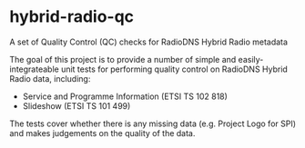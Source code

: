 # hybrid-radio-qc
A set of Quality Control (QC) checks for RadioDNS Hybrid Radio metadata

The goal of this project is to provide a number of simple and easily-integrateable unit tests for performing quality control on RadioDNS Hybrid Radio data, including:

* Service and Programme Information (ETSI TS 102 818)
* Slideshow (ETSI TS 101 499)

The tests cover whether there is any missing data (e.g. Project Logo for SPI) and makes judgements on the quality of the data.
